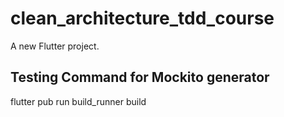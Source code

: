 # clean_architecture_tdd_course

A new Flutter project.

## Testing Command for Mockito generator

flutter pub run build_runner build